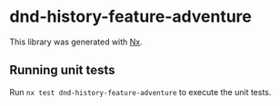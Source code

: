 # dnd-history-feature-adventure

This library was generated with [Nx](https://nx.dev).

## Running unit tests

Run `nx test dnd-history-feature-adventure` to execute the unit tests.
